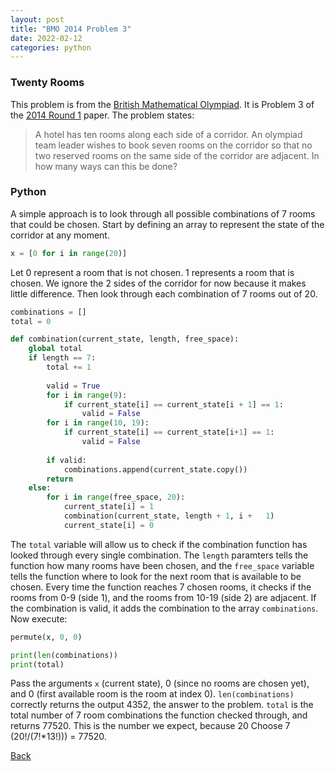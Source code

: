 ```yaml
---
layout: post
title: "BMO 2014 Problem 3"
date: 2022-02-12
categories: python
---
```


### Twenty Rooms
This problem is from the [British Mathematical Olympiad](https://www.ukmt.org.uk/bmo1). It is Problem 3 of the [2014 Round 1](https://bmos.ukmt.org.uk/home/bmo1-2015.pdf) paper.
The problem states: 

> A hotel has ten rooms along each side of a corridor. An olympiad team leader 
> wishes to book seven rooms on the corridor so that no two reserved rooms on 
> the same side of the corridor are adjacent. In how many ways can this be done?

### Python
A simple approach is to look through all possible combinations of 7 rooms that could be chosen.
Start by defining an array to represent the state of the corridor at any moment.

```python
x = [0 for i in range(20)]
```

Let 0 represent a room that is not chosen. 1 represents a room that is chosen. We ignore the 2 sides of the corridor for now because it makes little difference.
Then look through each combination of 7 rooms out of 20.

```python
combinations = []
total = 0

def combination(current_state, length, free_space):
    global total
    if length == 7:
        total += 1
        
        valid = True
        for i in range(9):
            if current_state[i] == current_state[i + 1] == 1:
                valid = False
        for i in range(10, 19):
            if current_state[i] == current_state[i+1] == 1:
                valid = False
        
        if valid:
            combinations.append(current_state.copy())
        return
    else:
        for i in range(free_space, 20):
            current_state[i] = 1
            combination(current_state, length + 1, i +   1)
            current_state[i] = 0
```

The `total` variable will allow us to check if the combination function has looked through every single combination.
The `length` paramters tells the function how many rooms have been chosen, and the `free_space` variable tells the function where to look for the next room that is available to be chosen.
Every time the function reaches 7 chosen rooms, it checks if the rooms from 0-9 (side 1), and the rooms from 10-19 (side 2) are adjacent.
If the combination is valid, it adds the combination to the array `combinations`.
Now execute:

```python
permute(x, 0, 0)

print(len(combinations))
print(total)
```

Pass the arguments `x` (current state), 0 (since no rooms are chosen yet), and 0 (first available room is the room at index 0).
`len(combinations)` correctly returns the output 4352, the answer to the problem.
`total` is the total number of 7 room combinations the function checked through, and returns 77520.
This is the number we expect, because 20 Choose 7 (20!/(7!*13!))) = 77520.


[Back](https://rinnnt.github.io)
